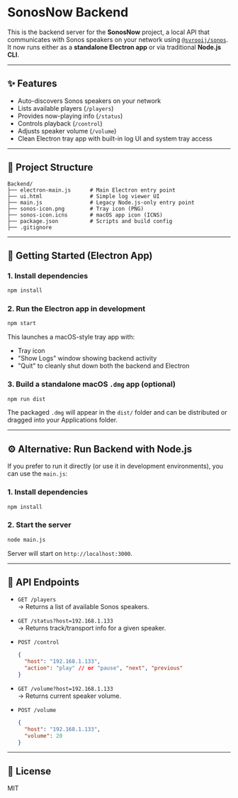 # SonosNow Backend

This is the backend server for the **SonosNow** project, a local API that communicates with Sonos speakers on your network using [`@svrooij/sonos`](https://github.com/svrooij/node-sonos-ts). It now runs either as a **standalone Electron app** or via traditional **Node.js CLI**.

---

## ✨ Features

- Auto-discovers Sonos speakers on your network
- Lists available players (`/players`)
- Provides now-playing info (`/status`)
- Controls playback (`/control`)
- Adjusts speaker volume (`/volume`)
- Clean Electron tray app with built-in log UI and system tray access

---

## 📁 Project Structure

```
Backend/
├── electron-main.js      # Main Electron entry point
├── ui.html               # Simple log viewer UI
├── main.js               # Legacy Node.js-only entry point
├── sonos-icon.png        # Tray icon (PNG)
├── sonos-icon.icns       # macOS app icon (ICNS)
├── package.json          # Scripts and build config
├── .gitignore
```

---

## 🚀 Getting Started (Electron App)

### 1. Install dependencies

```bash
npm install
```

### 2. Run the Electron app in development

```bash
npm start
```

This launches a macOS-style tray app with:

- Tray icon
- "Show Logs" window showing backend activity
- "Quit" to cleanly shut down both the backend and Electron

### 3. Build a standalone macOS `.dmg` app (optional)

```bash
npm run dist
```

The packaged `.dmg` will appear in the `dist/` folder and can be distributed or dragged into your Applications folder.

---

## ⚙️ Alternative: Run Backend with Node.js

If you prefer to run it directly (or use it in development environments), you can use the `main.js`:

### 1. Install dependencies

```bash
npm install
```

### 2. Start the server

```bash
node main.js
```

Server will start on `http://localhost:3000`.

---

## 🔌 API Endpoints

- `GET /players`  
  → Returns a list of available Sonos speakers.

- `GET /status?host=192.168.1.133`  
  → Returns track/transport info for a given speaker.

- `POST /control`  
  ```json
  {
    "host": "192.168.1.133",
    "action": "play" // or "pause", "next", "previous"
  }
  ```

- `GET /volume?host=192.168.1.133`  
  → Returns current speaker volume.

- `POST /volume`  
  ```json
  {
    "host": "192.168.1.133",
    "volume": 20
  }
  ```

---

## 📝 License

MIT
